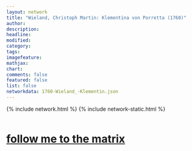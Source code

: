 ```yaml
---
layout: network
title: "Wieland, Christoph Martin: Klementina von Porretta (1760)"
author:
description:
headline:
modified:
category:
tags: 
imagefeature: 
mathjax: 
chart: 
comments: false
featured: false
list: false
networkdata: 1760-Wieland_-Klementin.json
---
```

{% include network.html %}
{% include network-static.html %}
<div class="row">
  <div class="small-5 small-centered columns"><a href="/matrix148"><h1>follow me to the matrix</h1></a>
</div>
</div>
